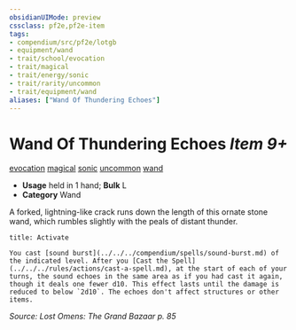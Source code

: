 ```yaml
---
obsidianUIMode: preview
cssclass: pf2e,pf2e-item
tags:
- compendium/src/pf2e/lotgb
- equipment/wand
- trait/school/evocation
- trait/magical
- trait/energy/sonic
- trait/rarity/uncommon
- trait/equipment/wand
aliases: ["Wand Of Thundering Echoes"]
---
```

# Wand Of Thundering Echoes *Item 9+*  
[evocation](evocation.md)  [magical](magical.md)  [sonic](sonic.md)  [uncommon](uncommon.md)  [wand](wand.md)  

- **Usage** held in 1 hand; **Bulk** L
- **Category** Wand

A forked, lightning-like crack runs down the length of this ornate stone wand, which rumbles slightly with the peals of distant thunder.

```ad-embed-ability
title: Activate

You cast [sound burst](../../../compendium/spells/sound-burst.md) of the indicated level. After you [Cast the Spell](../../../rules/actions/cast-a-spell.md), at the start of each of your turns, the sound echoes in the same area as if you had cast it again, though it deals one fewer d10. This effect lasts until the damage is reduced to below `2d10`. The echoes don't affect structures or other items.
```

*Source: Lost Omens: The Grand Bazaar p. 85*
